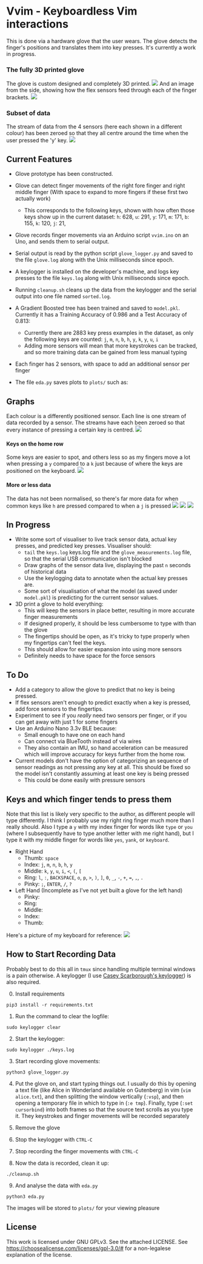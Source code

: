 # Vvim - Keyboardless Vim interactions

This is done via a hardware glove that the user wears. The glove detects the
finger's positions and translates them into key presses. It's currently a work
in progress.

### The fully 3D printed glove
The glove is custom designed and completely 3D printed.
![](images/glove_V1.jpg)
And an image from the side, showing how the flex sensors feed through each of
the finger brackets.
![](images/glove_V1_side.jpg)

### Subset of data
The stream of data from the 4 sensors (here each shown in a different colour)
has been zeroed so that they all centre around the time when the user pressed
the 'y' key.
![](images/y_500ms.png)


## Current Features
- Glove prototype has been constructed.
- Glove can detect finger movements of the right fore finger and right middle
  finger (With space to expand to more fingers if these first two actually
  work)
    - This corresponds to the following keys, shown with how often those keys
      show up in the current dataset: `h`: 628, `u`: 291, `y`: 171, `m`: 171,
      `b`: 155, `k`: 120, `j`:  21, 

- Glove records finger movements via an Arduino script `vvim.ino` on an Uno,
  and sends them to serial output.
- Serial output is read by the python script `glove_logger.py` and saved to the
  file `glove.log` along with the Unix milliseconds since epoch.
- A keylogger is installed on the developer's machine, and logs key presses to
  the file `keys.log` along with Unix milliseconds since epoch.
- Running `cleanup.sh` cleans up the data from the keylogger and the serial
  output into one file named `sorted.log`.
- A Gradient Boosted tree has been trained and saved to `model.pkl`. Currently
  it has a Training Accuracy of 0.986 and a Test Accuracy of 0.813:
    - Currently there are 2883 key press examples in the dataset, as only the
      following keys are counted: `j`, `m`, `n`, `b`, `h`, `y`, `k`, `y`, `u`,
      `i`
    - Adding more sensors will mean that more keystrokes can be tracked, and so
      more training data can be gained from less manual typing
- Each finger has 2 sensors, with space to add an additional sensor per finger
- The file `eda.py` saves plots to `plots/` such as:

## Graphs

Each colour is a differently positioned sensor. Each line is one stream of data
recorded by a sensor. The streams have each been zeroed so that every instance
of pressing a certain key is centred.
![](plots/u_500ms.png)
#### Keys on the home row
Some keys are easier to spot, and others less so as my fingers move a lot when
pressing a `y` compared to a `k` just because of where the keys are positioned
on the keyboard.
![](plots/k_500ms.png)

#### More or less data
The data has not been normalised, so there's far more data for when common keys
like `h` are pressed compared to when a `j` is pressed
![](plots/j_500ms.png)
![](plots/m_500ms.png)
![](plots/h_500ms.png)


## In Progress
- Write some sort of visualiser to live track sensor data, actual key presses,
  and predicted key presses. Visualiser should:
    - `tail` the `keys.log` keys.log file and the `glove_measurements.log`
      file, so that the serial USB communication isn't blocked
    - Draw graphs of the sensor data live, displaying the past `n` seconds of
      historical data
    - Use the keylogging data to annotate when the actual key presses are.
    - Some sort of visualisation of what the model (as saved under `model.pkl`)
      is predicting for the current sensor values.
- 3D print a glove to hold everything:
    - This will keep the sensors in place better, resulting in more accurate
      finger measurements
    - If designed properly, it should be less cumbersome to type with than the
      glove
    - The fingertips should be open, as it's tricky to type properly when my
      fingertips can't feel the keys.
    - This should allow for easier expansion into using more sensors
    - Definitely needs to have space for the force sensors

## To Do
- Add a category to allow the glove to predict that no key is being pressed.
- If flex sensors aren't enough to predict exactly when a key is pressed, add
  force sensors to the fingertips.
- Experiment to see if you _really_ need two sensors per finger, or if you can
  get away with just 1 for some fingers
- Use an Arduino Nano 3.3v BLE because:
    - Small enough to have one on each hand
    - Can connect via BlueTooth instead of via wires
    - They also contain an IMU, so hand acceleration can be measured which will
      improve accuracy for keys further from the home row.
- Current models don't have the option of categorizing an sequence of sensor
  readings as not pressing any key at all. This should be fixed so the model
  isn't constantly assuming at least one key is being pressed
    - This could be done easily with pressure sensors

## Keys and which finger tends to press them
Note that this list is likely very specific to the author, as different people
will type differently. I think I probably use my right ring finger much more
than I really should. Also I type a `y` with my index finger for words like
`type` or `you` (where I subsequently have to type another letter with me right
hand), but I type it with my middle finger for words like `yes`, `yank`, or
`keyboard`.

- Right Hand
    - Thumb: `space`
    - Index: `j`, `m`, `n`, `b`, `h`, `y`
    - Middle: `k`, `y`, `u`, `i`, `<`, `(`, `[` 
    - Ring: `l`, `:`, `BACKSPACE`, `o`, `p`, `>`, `)`, `]`, `0`, `_`, `-`, `+`, `=`, `,`, `.`
    - Pinky: `;`, `ENTER`, `/`, `?`
- Left Hand (Incomplete as I've not yet built a glove for the left hand)
    - Pinky: 
    - Ring:
    - Middle: 
    - Index: 
    - Thumb: 

Here's a picture of my keyboard for reference:
![](images/keyboard.jpg)

## How to Start Recording Data
Probably best to do this all in `tmux` since handling multiple terminal windows
is a pain otherwise. A keylogger (I use [Casey Scarborough's
keylogger](https://github.com/caseyscarborough/keylogger)) is also required.

0. Install requirements
``` 
pip3 install -r requirements.txt
```

1. Run the command to clear the logfile:
``` 
sudo keylogger clear
```

2. Start the keylogger:
``` 
sudo keylogger ./keys.log
```

3. Start recording glove movements:
``` 
python3 glove_logger.py
```

4. Put the glove on, and start typing things out. I usually do this by opening
   a text file (like Alice in Wonderland available on Gutenberg) in vim (`vim
   alice.txt`), and then splitting the window vertically (`:vsp`), and then
   opening a temporary file in which to type in (`:e tmp`). Finally, type
   (`:set cursorbind`) into both frames so that the source text scrolls as you
   type it.  They keystrokes and finger movements will be recorded separately

5. Remove the glove

6. Stop the keylogger with `CTRL-C`

7. Stop recording the finger movements with `CTRL-C`

8. Now the data is recorded, clean it up:
```
./cleanup.sh
```

9. And analyse the data with `eda.py`
```
python3 eda.py
```
The images will be stored to `plots/` for your viewing pleasure

## License
This work is licensed under GNU GPLv3. See the attached LICENSE. See
https://choosealicense.com/licenses/gpl-3.0/# for a non-legalese explanation of
the license.

